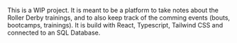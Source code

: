 This is a WIP project. It is meant to be a platform to take notes about the Roller Derby trainings, and to also keep track of the comming events (bouts, bootcamps, trainings).
It is build with React, Typescript, Tailwind CSS and connected to an SQL Database. 
